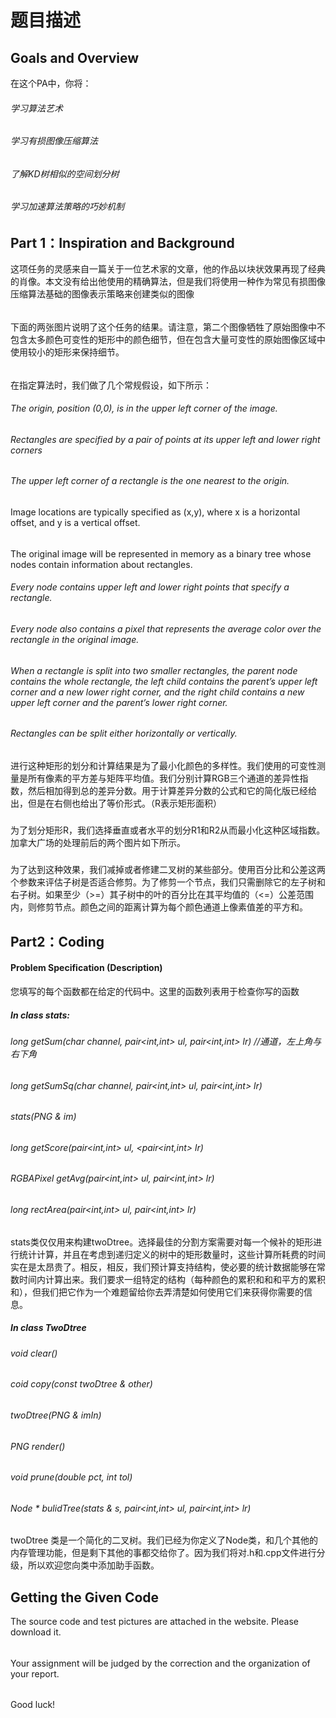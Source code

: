 # 题目描述
## Goals and Overview

在这个PA中，你将：
###### 学习算法艺术
###### 学习有损图像压缩算法
###### 了解KD树相似的空间划分树
###### 学习加速算法策略的巧妙机制

## Part 1：Inspiration and Background
这项任务的灵感来自一篇关于一位艺术家的文章，他的作品以块状效果再现了经典的肖像。本文没有给出他使用的精确算法，但是我们将使用一种作为常见有损图像压缩算法基础的图像表示策略来创建类似的图像
######
下面的两张图片说明了这个任务的结果。请注意，第二个图像牺牲了原始图像中不包含太多颜色可变性的矩形中的颜色细节，但在包含大量可变性的原始图像区域中使用较小的矩形来保持细节。
######
在指定算法时，我们做了几个常规假设，如下所示：
###### The origin, position (0,0), is in the upper left corner of the image.
###### Rectangles are specified by a pair of points at its upper left and lower right corners
###### The upper left corner of a rectangle is the one nearest to the origin.
Image locations are typically specified as (x,y), where x is a horizontal offset, and y is a vertical offset. 
######
The original image will be represented in memory as a binary tree whose nodes contain information about rectangles.
###### Every node contains upper left and lower right points that specify a rectangle.
###### Every node also contains a pixel that represents the average color over the rectangle in the original image.
###### When a rectangle is split into two smaller rectangles, the parent node contains the whole rectangle, the left child contains the parent’s upper left corner and a new lower right corner, and the right child contains a new upper left corner and the parent’s lower right corner.
###### Rectangles can be split either horizontally or vertically.
进行这种矩形的划分和计算结果是为了最小化颜色的多样性。我们使用的可变性测量是所有像素的平方差与矩阵平均值。我们分别计算RGB三个通道的差异性指数，然后相加得到总的差异分数。用于计算差异分数的公式和它的简化版已经给出，但是在右侧也给出了等价形式。（R表示矩形面积）
#####
为了划分矩形R，我们选择垂直或者水平的划分R1和R2从而最小化这种区域指数。加拿大广场的处理前后的两个图片如下所示。
#####
为了达到这种效果，我们减掉或者修建二叉树的某些部分。使用百分比和公差这两个参数来评估子树是否适合修剪。为了修剪一个节点，我们只需删除它的左子树和右子树。如果至少（>=）其子树中的叶的百分比在其平均值的（<=）公差范围内，则修剪节点。颜色之间的距离计算为每个颜色通道上像素值差的平方和。
## Part2：Coding
#### Problem Specification (Description)
您填写的每个函数都在给定的代码中。这里的函数列表用于检查你写的函数
##### In class stats:
###### long getSum(char channel, pair<int,int> ul, pair<int,int> lr) //通道，左上角与右下角
###### long getSumSq(char channel, pair<int,int> ul, pair<int,int> lr)
###### stats(PNG & im)
###### long getScore(pair<int,int> ul, <pair<int,int> lr) 
###### RGBAPixel getAvg(pair<int,int> ul, pair<int,int> lr)
###### long rectArea(pair<int,int> ul, pair<int,int> lr)
stats类仅仅用来构建twoDtree。选择最佳的分割方案需要对每一个候补的矩形进行统计计算，并且在考虑到递归定义的树中的矩形数量时，这些计算所耗费的时间实在是太昂贵了。相反，相反，我们预计算支持结构，使必要的统计数据能够在常数时间内计算出来。我们要求一组特定的结构（每种颜色的累积和和和平方的累积和），但我们把它作为一个难题留给你去弄清楚如何使用它们来获得你需要的信息。
##### In class TwoDtree
###### void clear()
###### coid copy(const twoDtree & other)
###### twoDtree(PNG & imIn)
###### PNG render()
###### void prune(double pct, int tol)
###### Node * bulidTree(stats & s, pair<int,int> ul, pair<int,int> lr)
twoDtree 类是一个简化的二叉树。我们已经为你定义了Node类，和几个其他的内存管理功能，但是剩下其他的事都交给你了。因为我们将对.h和.cpp文件进行分级，所以欢迎您向类中添加助手函数。
## Getting the Given Code
The source code and test pictures are attached in the website. Please
download it.
######
Your assignment will be judged by the correction and the organization of your
report.
######
Good luck!

